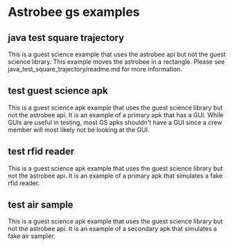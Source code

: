 # Astrobee gs examples

## java test square trajectory

This is a guest science example that uses the astrobee api but not the guest science library. This example moves the astrobee in a rectangle. Please see java\_test\_square\_trajectory/readme.md for more information.

## test guest science apk

This is a guest science apk example that uses the guest science library but not the astrobee api. It is an example of a primary apk that has a GUI. While GUIs are useful in testing, most GS apks shouldn't have a GUI since a crew member will most likely not be looking at the GUI.

## test rfid reader

This is a guest science apk example that uses the guest science library but not the astrobee api. It is an example of a primary apk that simulates a fake rfid reader.

## test air sample

This is a guest science apk example that uses the guest science library but not the astrobee api. It is an example of a secondary apk that simulates a fake air sampler.

